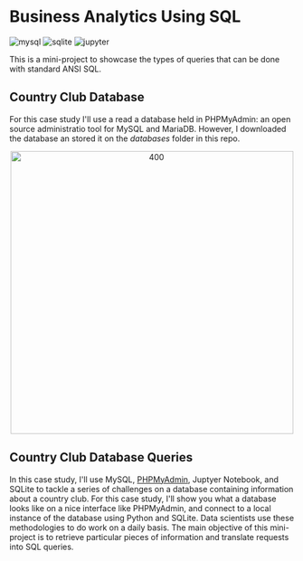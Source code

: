 # Business Analytics Using SQL

![mysql](https://img.shields.io/badge/MySQL-005C84?style=for-the-badge&logo=mysql&logoColor=white)
![sqlite](https://img.shields.io/badge/SQLite-07405E?style=for-the-badge&logo=sqlite&logoColor=white)
![jupyter](https://img.shields.io/badge/Made%20with-Jupyter-orange?style=for-the-badge&logo=Jupyter)

This is a mini-project to showcase the types of queries that can be done with standard ANSI SQL. 

## Country Club Database

For this case study I'll use a read a database held in PHPMyAdmin: an open source administratio tool for MySQL and MariaDB. However, I downloaded the database an stored it on the *databases* folder in this repo.

<p align="center">
	<img src="https://upload.wikimedia.org/wikipedia/commons/thumb/7/7f/PhpMyAdmin-main-es.png/450px-PhpMyAdmin-main-es.png" alt="400" width="500"/>
</p>

## Country Club Database Queries

In this case study, I'll use MySQL, [PHPMyAdmin](https://www.phpmyadmin.net/), Juptyer Notebook, and SQLite to tackle a series of challenges on a database containing information about a country club. For this case study, I'll show you  what a database looks like on a nice interface like PHPMyAdmin, and connect to a local instance of the database using Python and SQLite. Data scientists use these methodologies to do work on a daily basis. The main objective of this mini-project is to retrieve particular pieces of information and translate requests into SQL queries. 
